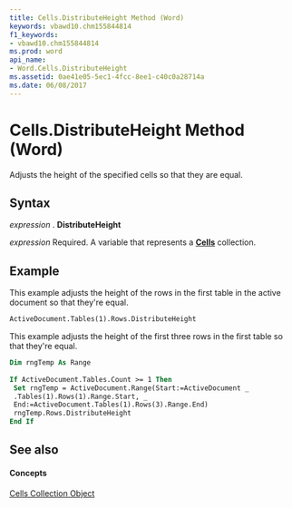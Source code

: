 ```yaml
---
title: Cells.DistributeHeight Method (Word)
keywords: vbawd10.chm155844814
f1_keywords:
- vbawd10.chm155844814
ms.prod: word
api_name:
- Word.Cells.DistributeHeight
ms.assetid: 0ae41e05-5ec1-4fcc-8ee1-c40c0a28714a
ms.date: 06/08/2017
---
```



# Cells.DistributeHeight Method (Word)

Adjusts the height of the specified cells so that they are equal.


## Syntax

 _expression_ . **DistributeHeight**

 _expression_ Required. A variable that represents a **[Cells](cells-object-word.md)** collection.


## Example

This example adjusts the height of the rows in the first table in the active document so that they're equal.


```vb
ActiveDocument.Tables(1).Rows.DistributeHeight
```

This example adjusts the height of the first three rows in the first table so that they're equal.




```vb
Dim rngTemp As Range 
 
If ActiveDocument.Tables.Count >= 1 Then 
 Set rngTemp = ActiveDocument.Range(Start:=ActiveDocument _ 
 .Tables(1).Rows(1).Range.Start, _ 
 End:=ActiveDocument.Tables(1).Rows(3).Range.End) 
 rngTemp.Rows.DistributeHeight 
End If
```


## See also


#### Concepts


[Cells Collection Object](cells-object-word.md)

